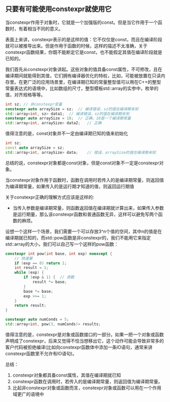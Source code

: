 ## 只要有可能使用constexpr就使用它

当constexpr作用于对象时，它就是一个加强版的const。但是当它作用于一个函数时，有着相当不同的意义。

表面上来讲，constexpr表示的是这样的值：它不仅仅是const，而且在编译阶段就可以被推导出来。但是作用于函数的时候，这样的描述不太准确，关于constexpr函数结果，你既不能断定它是const，也不能假定其值在编译阶段就是已知的。

我们首先从constexpr对象讲起。这些对象的值具备const属性，不可修改，且在编译期间就能得到其值，它们拥有编译器优化的特权，比如，可能被放置在只读内存里。在更广泛的应用场景里，在编译期已知的常量整型值可以用在C++的整型常量表达式的语境中，比如数组的尺寸，整型模板std::array的实参中，枚举的值，对齐规格等等。
```cpp
int sz;	// 非constexpr变量
constexpr auto arraySize = sz;	// 编译错误，sz的值在编译期未知
std::array<int, sz> data1;	// 编译错误，sz的值在编译期未知
constexpr auto arraySize = 10;	// 正确，10是一个编译期常量
std::array<int, arraySize> data2;	// 正确
```

值得注意的是，const对象并不一定由编译期已知的值来初始化
```cpp
int sz;
const auto arraySize = sz;
std::array<int, arraySize> data;	// 错误，arraySize的值在编译期未知
```

总结的说，constexpr对象都是const对象，但是const对象不一定是constexpr对象。

当constexpr对象作用于函数时，函数在调用时若传入的是编译期常量，则返回值为编译期常量，如果传入的是运行期才知道的值，则返回运行期值

关于constexpr正确的理解方式应该是这样的: 
- 当传入参数是编译期常量，则函数返回值在编译期就计算出来，如果传入参数是运行期量，那么该constexpr函数和普通函数无异，这样可以避免写两个函数的麻烦。

设想一个这样一个场景，我们需要一个可以存放3^n个值的空间，其中n的值是在编译期就已知的，而std::pow函数是非constexpr的，我们不能用它来指定std::array的大小，我们可以自己写一个这样的pow函数：
```cpp
constexpr int pow(int base, int exp) noexcept {
	// 快速幂
	if (exp == 0) return 1;
	int result = 1;
	while (exp) {
		if (exp & 1) {	// 奇数
			result *= base;
		}
		base *= base;
		exp >>= 1;
	}
	return result;
}

constexpr auto numConds = 5;
std::array<int, pow(3, numConds)> results;
```

值得注意的是，constexpr是对象或函数接口的一部分。如果一把一个对象或函数声明成了constexpr，后来又觉得不恰当想移出它，这个动作可能会导致非常多的客户代码被拒绝编译(比如向constexpr函数体中添加一条IO语句，通常来讲constexpr函数里不允许有IO语句)。

总结：
1. constexpr对象都具备const属性，其值在编译期就已知
2. constexpr函数在调用时，若传入的是编译期常量，则返回值为编译期常量。
3. 比起非constexpr对象或函数而言，constexpr对象或函数可以用在一个作用域更广的语境中
